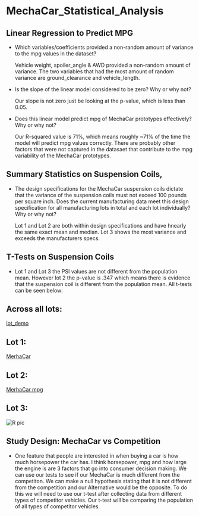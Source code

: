 # MechaCar_Statistical_Analysis
## Linear Regression to Predict MPG
- Which variables/coefficients provided a non-random amount of variance to the mpg values in the dataset?

  Vehicle weight, spoiler_angle & AWD provided a non-random amount of variance. The two variables that had the most amount of random variance are ground_clearance     and vehicle_length.

- Is the slope of the linear model considered to be zero? Why or why not?

  Our slope is not zero just be looking at the p-value, which is less than 0.05.

- Does this linear model predict mpg of MechaCar prototypes effectively? Why or why not?

  Our R-squared value is 71%, which means roughly ~71% of the time the model will predict mpg values correctly. There are probably other factors that were not captured in the datasaet that contribute to the mpg variability of the MechaCar prototypes.
  
## Summary Statistics on Suspension Coils,
- The design specifications for the MechaCar suspension coils dictate that the variance of the suspension coils must not exceed 100 pounds per square inch. Does the current manufacturing data meet this design specification for all manufacturing lots in total and each lot individually? Why or why not?

  Lot 1 and Lot 2 are both within design specifications and have hnearly the same exact mean and median. Lot 3 shows the most variance and exceeds the manufacturers specs.

## T-Tests on Suspension Coils

- Lot 1 and Lot 3 the PSI values are not different from the population mean. However lot 2 the p-value is .347 which means there is evidence that the suspension coil is different from the population mean. All t-tests can be seen below:

## Across all lots:
[lot_demo](https://user-images.githubusercontent.com/93049677/155816018-da71136b-2bc1-41ae-8898-2e05afdce21a.jpg)

## Lot 1:
[MerhaCar](https://user-images.githubusercontent.com/93049677/155816107-dae32460-964a-42d9-ab51-af978994dfb5.jpg)

## Lot 2:
[MerhaCar mpg](https://user-images.githubusercontent.com/93049677/155816186-c2d3d0c7-c7b6-4acf-832e-8cf9ada26c8a.jpg)

## Lot 3:
![R pic](https://user-images.githubusercontent.com/93049677/155816355-cf8cc5e5-f659-495e-880f-554f1d9cfff2.jpg)



## Study Design: MechaCar vs Competition

- One feature that people are interested in when buying a car is how much horsepower the car has. I think horsepower, mpg and how large the engine is are 3 factors that go into consumer decision making. We can use our tests to see if our MechaCar is much different from the competiton. We can make a null hypothesis stating that it is not different from the competition and our Alternative would be the opposite. To do this we will need to use our t-test after collecting data from different types of competitor vehicles. Our t-test will be comparing the population of all types of competitor vehicles.

